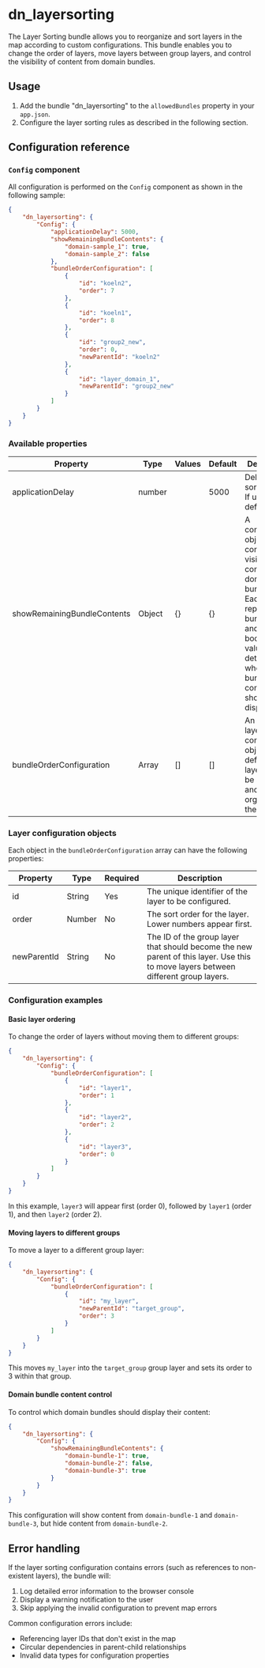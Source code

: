 # dn_layersorting

The Layer Sorting bundle allows you to reorganize and sort layers in the map according to custom configurations. This bundle enables you to change the order of layers, move layers between group layers, and control the visibility of content from domain bundles.

## Usage

1. Add the bundle "dn_layersorting" to the `allowedBundles` property in your `app.json`.
2. Configure the layer sorting rules as described in the following section.

## Configuration reference

### `Config` component

All configuration is performed on the `Config` component as shown in the following sample:

```json
{
    "dn_layersorting": {
        "Config": {
            "applicationDelay": 5000,
            "showRemainingBundleContents": {
                "domain-sample_1": true,
                "domain-sample_2": false
            },
            "bundleOrderConfiguration": [
                {
                    "id": "koeln2",
                    "order": 7
                },
                {
                    "id": "koeln1",
                    "order": 8
                },
                {
                    "id": "group2_new",
                    "order": 0,
                    "newParentId": "koeln2"
                },
                {
                    "id": "layer_domain_1",
                    "newParentId": "group2_new"
                }
            ]
        }
    }
}
```

### Available properties

| Property                    | Type   | Values | Default | Description                                                                                                                                                                                            |
|-----------------------------|--------|--------|---------|--------------------------------------------------------------------------------------------------------------------------------------------------------------------------------------------------------|
| applicationDelay            | number |        | 5000    | Delay before sorting layer. If unset defaults to 0.                                                                                                                                                    |
| showRemainingBundleContents | Object | {}     | {}      | A configuration object that controls the visibility of content from domain bundles. Each key represents a bundle ID and the boolean value determines whether the bundle's content should be displayed. |
| bundleOrderConfiguration    | Array  | []     | []      | An array of layer configuration objects that define how layers should be sorted and organized in the map.                                                                                              |

### Layer configuration objects

Each object in the `bundleOrderConfiguration` array can have the following properties:

| Property    | Type   | Required | Description                                                                                                                        |
|-------------|--------|----------|------------------------------------------------------------------------------------------------------------------------------------|
| id          | String | Yes      | The unique identifier of the layer to be configured.                                                                               |
| order       | Number | No       | The sort order for the layer. Lower numbers appear first.                                                                          |
| newParentId | String | No       | The ID of the group layer that should become the new parent of this layer. Use this to move layers between different group layers. |

### Configuration examples

#### Basic layer ordering

To change the order of layers without moving them to different groups:

```json
{
    "dn_layersorting": {
        "Config": {
            "bundleOrderConfiguration": [
                {
                    "id": "layer1",
                    "order": 1
                },
                {
                    "id": "layer2",
                    "order": 2
                },
                {
                    "id": "layer3",
                    "order": 0
                }
            ]
        }
    }
}
```

In this example, `layer3` will appear first (order 0), followed by `layer1` (order 1), and then `layer2` (order 2).

#### Moving layers to different groups

To move a layer to a different group layer:

```json
{
    "dn_layersorting": {
        "Config": {
            "bundleOrderConfiguration": [
                {
                    "id": "my_layer",
                    "newParentId": "target_group",
                    "order": 3
                }
            ]
        }
    }
}
```

This moves `my_layer` into the `target_group` group layer and sets its order to 3 within that group.

#### Domain bundle content control

To control which domain bundles should display their content:

```json
{
    "dn_layersorting": {
        "Config": {
            "showRemainingBundleContents": {
                "domain-bundle-1": true,
                "domain-bundle-2": false,
                "domain-bundle-3": true
            }
        }
    }
}
```

This configuration will show content from `domain-bundle-1` and `domain-bundle-3`, but hide content from `domain-bundle-2`.

## Error handling

If the layer sorting configuration contains errors (such as references to non-existent layers), the bundle will:

1. Log detailed error information to the browser console
2. Display a warning notification to the user
3. Skip applying the invalid configuration to prevent map errors

Common configuration errors include:
- Referencing layer IDs that don't exist in the map
- Circular dependencies in parent-child relationships
- Invalid data types for configuration properties
